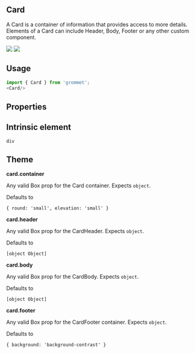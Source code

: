 ## Card
A Card is a container of information that provides access to more 
      details. Elements of a Card can include Header, Body, Footer or any 
      other custom component.

[![](https://cdn-images-1.medium.com/fit/c/120/120/1*TD1P0HtIH9zF0UEH28zYtw.png)](https://storybook.grommet.io/?selectedKind=Layout-Card&full=0&addons=0&stories=1&panelRight=0) [![](https://codesandbox.io/static/img/play-codesandbox.svg)](https://codesandbox.io/s/github/grommet/grommet-sandbox?initialpath=/card&module=%2Fsrc%2FCard.js)
## Usage

```javascript
import { Card } from 'grommet';
<Card/>
```

## Properties

  
## Intrinsic element

```
div
```
## Theme
  
**card.container**

Any valid Box prop for the Card container. Expects `object`.

Defaults to

```
{ round: 'small', elevation: 'small' }
```

**card.header**

Any valid Box prop for the CardHeader. Expects `object`.

Defaults to

```
[object Object]
```

**card.body**

Any valid Box prop for the CardBody. Expects `object`.

Defaults to

```
[object Object]
```

**card.footer**

Any valid Box prop for the CardFooter container. Expects `object`.

Defaults to

```
{ background: 'background-contrast' }
```
